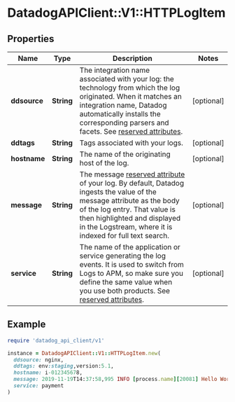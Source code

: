 # DatadogAPIClient::V1::HTTPLogItem

## Properties

| Name | Type | Description | Notes |
| ---- | ---- | ----------- | ----- |
| **ddsource** | **String** | The integration name associated with your log: the technology from which the log originated. When it matches an integration name, Datadog automatically installs the corresponding parsers and facets. See [reserved attributes](https://docs.datadoghq.com/logs/log_collection/#reserved-attributes). | [optional] |
| **ddtags** | **String** | Tags associated with your logs. | [optional] |
| **hostname** | **String** | The name of the originating host of the log. | [optional] |
| **message** | **String** | The message [reserved attribute](https://docs.datadoghq.com/logs/log_collection/#reserved-attributes) of your log. By default, Datadog ingests the value of the message attribute as the body of the log entry. That value is then highlighted and displayed in the Logstream, where it is indexed for full text search. | [optional] |
| **service** | **String** | The name of the application or service generating the log events. It is used to switch from Logs to APM, so make sure you define the same value when you use both products. See [reserved attributes](https://docs.datadoghq.com/logs/log_collection/#reserved-attributes). | [optional] |

## Example

```ruby
require 'datadog_api_client/v1'

instance = DatadogAPIClient::V1::HTTPLogItem.new(
  ddsource: nginx,
  ddtags: env:staging,version:5.1,
  hostname: i-012345678,
  message: 2019-11-19T14:37:58,995 INFO [process.name][20081] Hello World,
  service: payment
)
```

